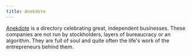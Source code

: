 ```yaml
---
title: Anekdote
---
```

[Anekdote](https://anekdote.co) is a directory celebrating great, independent businesses. These companies are not run by stockholders, layers of bureaucracy or an algorithm. They are full of soul and quite often the life's work of the entrepreneurs behind them. 